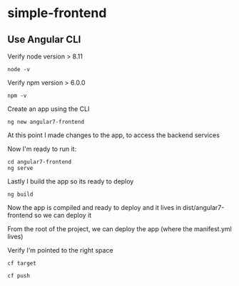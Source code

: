 # simple-frontend

## Use Angular CLI

Verify node version > 8.11

```
node -v
```

Verify npm version > 6.0.0

```
npm -v
```
Create an app using the CLI

```
ng new angular7-frontend
```

At this point I made changes to the app, to access the backend services

Now I'm ready to run it:

```
cd angular7-frontend
ng serve
```

Lastly I build the app so its ready to deploy

```
ng build
```

Now the app is compiled and ready to deploy and it lives in dist/angular7-frontend so we can deploy it

From the root of the project, we can deploy the app (where the manifest.yml lives)

Verify I'm pointed to the right space
```
cf target
```

```
cf push
```